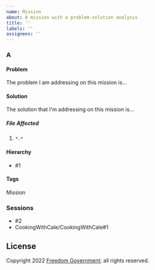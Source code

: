 ```yaml
---
name: Mission
about: A mission with a problem-solution analysis
title: ''
labels: ''
assignees: ''
---
```


### A

#### Problem

The problem I am addressing on this mission is...

#### Solution

The solution that I'm addressing on this mission is...

##### File Affected

1. `*.*`

#### Hierarchy

* #1

#### Tags

Mission

### Sessions

* #2
* CookingWithCale/CookingWithCale#1

## License

Copyright 2022 [Freedom Government](https://github.com/FreedomGovernment); all rights reserved.
